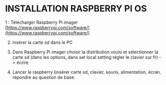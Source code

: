 # INSTALLATION RASPBERRY PI OS

1 : Télécharger Raspberry Pi imager [https://www.raspberrypi.com/software/](https://www.raspberrypi.com/software/)

2) insérer la carte sd dans le PC

3) Dans Raspberry Pi imager choisir la distribution voulu et sélectionner la carte sd (dans les options, dans set local setting régler le clavier sur fr) -> écrire

4) Lancer le raspberry (insérer carte sd, clavier, souris, alimentation, écran, répondre au question de base.